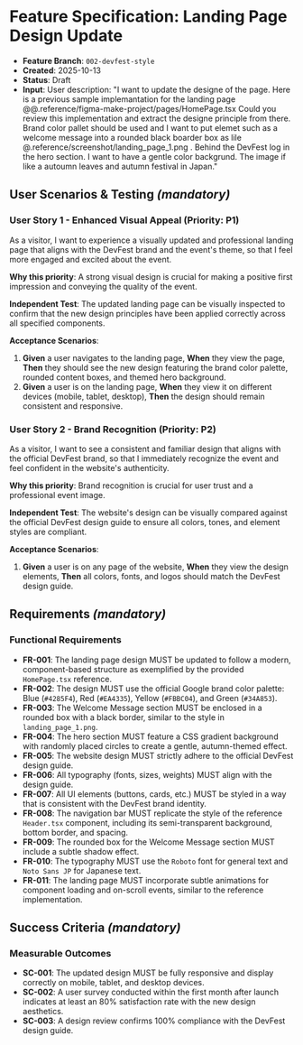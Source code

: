 # Feature Specification: Landing Page Design Update

- **Feature Branch**: `002-devfest-style`
- **Created**: 2025-10-13
- **Status**: Draft
- **Input**: User description: "I want to update the designe of the page. Here is a previous sample implemantation for the landing page @@.reference/figma-make-project/pages/HomePage.tsx Could you review this implementation and extract the designe principle from there. Brand color pallet should be used and I want to put elemet such as a welcome message into a rounded black boarder box as lile @.reference/screenshot/landing_page_1.png . Behind the DevFest log in the hero section. I want to have a gentle color backgrund. The image if like a autoumn leaves and autumn festival in Japan."

## User Scenarios & Testing _(mandatory)_

### User Story 1 - Enhanced Visual Appeal (Priority: P1)

As a visitor, I want to experience a visually updated and professional landing page that aligns with the DevFest brand and the event's theme, so that I feel more engaged and excited about the event.

**Why this priority**: A strong visual design is crucial for making a positive first impression and conveying the quality of the event.

**Independent Test**: The updated landing page can be visually inspected to confirm that the new design principles have been applied correctly across all specified components.

**Acceptance Scenarios**:

1. **Given** a user navigates to the landing page, **When** they view the page, **Then** they should see the new design featuring the brand color palette, rounded content boxes, and themed hero background.
2. **Given** a user is on the landing page, **When** they view it on different devices (mobile, tablet, desktop), **Then** the design should remain consistent and responsive.

### User Story 2 - Brand Recognition (Priority: P2)

As a visitor, I want to see a consistent and familiar design that aligns with the official DevFest brand, so that I immediately recognize the event and feel confident in the website's authenticity.

**Why this priority**: Brand recognition is crucial for user trust and a professional event image.

**Independent Test**: The website's design can be visually compared against the official DevFest design guide to ensure all colors, tones, and element styles are compliant.

**Acceptance Scenarios**:

1. **Given** a user is on any page of the website, **When** they view the design elements, **Then** all colors, fonts, and logos should match the DevFest design guide.

## Requirements _(mandatory)_

### Functional Requirements

- **FR-001**: The landing page design MUST be updated to follow a modern, component-based structure as exemplified by the provided `HomePage.tsx` reference.
- **FR-002**: The design MUST use the official Google brand color palette: Blue (`#4285F4`), Red (`#EA4335`), Yellow (`#FBBC04`), and Green (`#34A853`).
- **FR-003**: The Welcome Message section MUST be enclosed in a rounded box with a black border, similar to the style in `landing_page_1.png`.
- **FR-004**: The hero section MUST feature a CSS gradient background with randomly placed circles to create a gentle, autumn-themed effect.
- **FR-005**: The website design MUST strictly adhere to the official DevFest design guide.
- **FR-006**: All typography (fonts, sizes, weights) MUST align with the design guide.
- **FR-007**: All UI elements (buttons, cards, etc.) MUST be styled in a way that is consistent with the DevFest brand identity.
- **FR-008**: The navigation bar MUST replicate the style of the reference `Header.tsx` component, including its semi-transparent background, bottom border, and spacing.
- **FR-009**: The rounded box for the Welcome Message section MUST include a subtle shadow effect.
- **FR-010**: The typography MUST use the `Roboto` font for general text and `Noto Sans JP` for Japanese text.
- **FR-011**: The landing page MUST incorporate subtle animations for component loading and on-scroll events, similar to the reference implementation.

## Success Criteria _(mandatory)_

### Measurable Outcomes

- **SC-001**: The updated design MUST be fully responsive and display correctly on mobile, tablet, and desktop devices.
- **SC-002**: A user survey conducted within the first month after launch indicates at least an 80% satisfaction rate with the new design aesthetics.
- **SC-003**: A design review confirms 100% compliance with the DevFest design guide.
